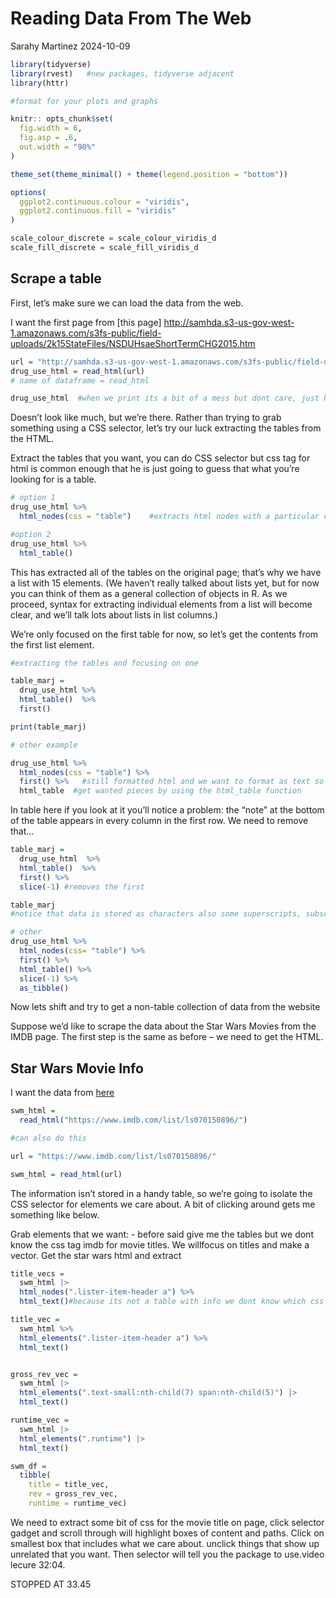 Reading Data From The Web
================
Sarahy Martinez
2024-10-09

``` r
library(tidyverse)
library(rvest)   #new packages, tidyverse adjacent 
library(httr)

#format for your plots and graphs

knitr:: opts_chunk$set(
  fig.width = 6,
  fig.asp = .6,
  out.width = "90%"
)

theme_set(theme_minimal() + theme(legend.position = "bottom"))

options(
  ggplot2.continuous.colour = "viridis",
  ggplot2.continuous.fill = "viridis"
)

scale_colour_discrete = scale_colour_viridis_d
scale_fill_discrete = scale_fill_viridis_d
```

## Scrape a table

First, let’s make sure we can load the data from the web.

I want the first page from \[this page\]
<http://samhda.s3-us-gov-west-1.amazonaws.com/s3fs-public/field-uploads/2k15StateFiles/NSDUHsaeShortTermCHG2015.htm>

``` r
url = "http://samhda.s3-us-gov-west-1.amazonaws.com/s3fs-public/field-uploads/2k15StateFiles/NSDUHsaeShortTermCHG2015.htm"
drug_use_html = read_html(url)
# name of dataframe = read_html 

drug_use_html  #when we print its a bit of a mess but dont care, just happy that we have an html doc
```

Doesn’t look like much, but we’re there. Rather than trying to grab
something using a CSS selector, let’s try our luck extracting the tables
from the HTML.

Extract the tables that you want, you can do CSS selector but css tag
for html is common enough that he is just going to guess that what
you’re looking for is a table.

``` r
# option 1 
drug_use_html %>% 
  html_nodes(css = "table")    #extracts html nodes with a particular css tag, have table but not good bc dont have tibble

#option 2
drug_use_html %>% 
  html_table()
```

This has extracted all of the tables on the original page; that’s why we
have a list with 15 elements. (We haven’t really talked about lists yet,
but for now you can think of them as a general collection of objects in
R. As we proceed, syntax for extracting individual elements from a list
will become clear, and we’ll talk lots about lists in list columns.)

We’re only focused on the first table for now, so let’s get the contents
from the first list element.

``` r
#extracting the tables and focusing on one 

table_marj = 
  drug_use_html %>% 
  html_table()  %>%
  first() 

print(table_marj)

# other example 

drug_use_html %>% 
  html_nodes(css = "table") %>% 
  first() %>%   #still formatted html and we want to format as text so we will parce html to strip html and  
  html_table  #get wanted pieces by using the html_table function 
```

In table here if you look at it you’ll notice a problem: the “note” at
the bottom of the table appears in every column in the first row. We
need to remove that…

``` r
table_marj = 
  drug_use_html  %>%
  html_table()  %>%
  first() %>% 
  slice(-1) #removes the first 

table_marj
#notice that data is stored as characters also some superscripts, subscripts, data not necessarily tidy, very least we pulled data from the internet

# other 
drug_use_html %>% 
  html_nodes(css= "table") %>% 
  first() %>% 
  html_table() %>% 
  slice(-1) %>% 
  as_tibble()
```

Now lets shift and try to get a non-table collection of data from the
website

Suppose we’d like to scrape the data about the Star Wars Movies from the
IMDB page. The first step is the same as before – we need to get the
HTML.

## Star Wars Movie Info

I want the data from [here](https://www.imdb.com/list/ls070150896/)

``` r
swm_html = 
  read_html("https://www.imdb.com/list/ls070150896/")

#can also do this 

url = "https://www.imdb.com/list/ls070150896/"

swm_html = read_html(url)
```

The information isn’t stored in a handy table, so we’re going to isolate
the CSS selector for elements we care about. A bit of clicking around
gets me something like below.

Grab elements that we want: - before said give me the tables but we dont
know the css tag imdb for movie titles. We willfocus on titles and make
a vector. Get the star wars html and extract

``` r
title_vecs = 
  swm_html |>
  html_nodes(".lister-item-header a") %>% 
  html_text()#because its not a table with info we dont know which css function, so use selector gadget page, this isnt working so other option 

title_vec = 
  swm_html %>% 
  html_elements(".lister-item-header a") %>% 
  html_text()


gross_rev_vec = 
  swm_html |>
  html_elements(".text-small:nth-child(7) span:nth-child(5)") |>
  html_text()

runtime_vec = 
  swm_html |>
  html_elements(".runtime") |>
  html_text()

swm_df = 
  tibble(
    title = title_vec,
    rev = gross_rev_vec,
    runtime = runtime_vec)
```

We need to extract some bit of css for the movie title on page, click
selector gadget and scroll through will highlight boxes of content and
paths. Click on smallest box that includes what we care about. unclick
things that show up unrelated that you want. Then selector will tell you
the package to use.video lecure 32:04.

STOPPED AT 33.45
